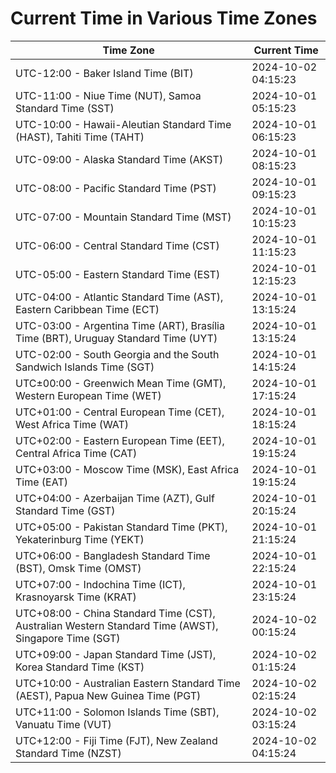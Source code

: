 # Current Time in Various Time Zones

| Time Zone | Current Time |
|-----------|--------------|
| UTC-12:00 - Baker Island Time (BIT) | 2024-10-02 04:15:23 |
| UTC-11:00 - Niue Time (NUT), Samoa Standard Time (SST) | 2024-10-01 05:15:23 |
| UTC-10:00 - Hawaii-Aleutian Standard Time (HAST), Tahiti Time (TAHT) | 2024-10-01 06:15:23 |
| UTC-09:00 - Alaska Standard Time (AKST) | 2024-10-01 08:15:23 |
| UTC-08:00 - Pacific Standard Time (PST) | 2024-10-01 09:15:23 |
| UTC-07:00 - Mountain Standard Time (MST) | 2024-10-01 10:15:23 |
| UTC-06:00 - Central Standard Time (CST) | 2024-10-01 11:15:23 |
| UTC-05:00 - Eastern Standard Time (EST) | 2024-10-01 12:15:23 |
| UTC-04:00 - Atlantic Standard Time (AST), Eastern Caribbean Time (ECT) | 2024-10-01 13:15:24 |
| UTC-03:00 - Argentina Time (ART), Brasília Time (BRT), Uruguay Standard Time (UYT) | 2024-10-01 13:15:24 |
| UTC-02:00 - South Georgia and the South Sandwich Islands Time (SGT) | 2024-10-01 14:15:24 |
| UTC±00:00 - Greenwich Mean Time (GMT), Western European Time (WET) | 2024-10-01 17:15:24 |
| UTC+01:00 - Central European Time (CET), West Africa Time (WAT) | 2024-10-01 18:15:24 |
| UTC+02:00 - Eastern European Time (EET), Central Africa Time (CAT) | 2024-10-01 19:15:24 |
| UTC+03:00 - Moscow Time (MSK), East Africa Time (EAT) | 2024-10-01 19:15:24 |
| UTC+04:00 - Azerbaijan Time (AZT), Gulf Standard Time (GST) | 2024-10-01 20:15:24 |
| UTC+05:00 - Pakistan Standard Time (PKT), Yekaterinburg Time (YEKT) | 2024-10-01 21:15:24 |
| UTC+06:00 - Bangladesh Standard Time (BST), Omsk Time (OMST) | 2024-10-01 22:15:24 |
| UTC+07:00 - Indochina Time (ICT), Krasnoyarsk Time (KRAT) | 2024-10-01 23:15:24 |
| UTC+08:00 - China Standard Time (CST), Australian Western Standard Time (AWST), Singapore Time (SGT) | 2024-10-02 00:15:24 |
| UTC+09:00 - Japan Standard Time (JST), Korea Standard Time (KST) | 2024-10-02 01:15:24 |
| UTC+10:00 - Australian Eastern Standard Time (AEST), Papua New Guinea Time (PGT) | 2024-10-02 02:15:24 |
| UTC+11:00 - Solomon Islands Time (SBT), Vanuatu Time (VUT) | 2024-10-02 03:15:24 |
| UTC+12:00 - Fiji Time (FJT), New Zealand Standard Time (NZST) | 2024-10-02 04:15:24 |
